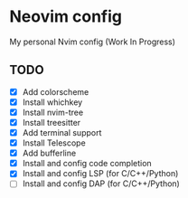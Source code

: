 # Neovim config
My personal Nvim config (Work In Progress)

## TODO
- [x] Add colorscheme
- [x] Install whichkey
- [x] Install nvim-tree
- [x] Install treesitter
- [x] Add terminal support
- [x] Install Telescope
- [x] Add bufferline
- [x] Install and config code completion
- [x] Install and config LSP (for C/C++/Python)
- [ ] Install and config DAP (for C/C++/Python)
